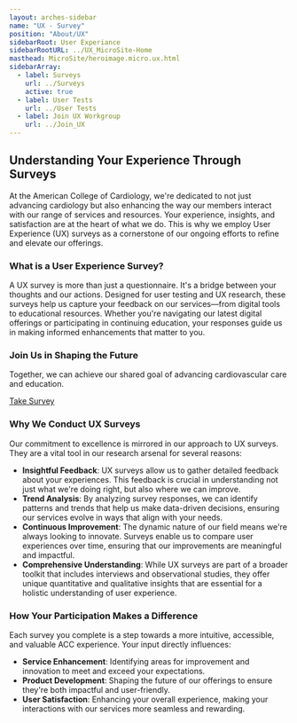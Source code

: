 ```yaml
---
layout: arches-sidebar
name: "UX - Survey"
position: "About/UX"
sidebarRoot: User Experiance
sidebarRootURL: ../UX_MicroSite-Home
masthead: MicroSite/heroimage.micro.ux.html
sidebarArray:
  - label: Surveys
    url: ../Surveys
    active: true
  - label: User Tests
    url: ../User Tests
  - label: Join UX Workgroup
    url: ../Join_UX
---
```


<div class="relative isolation_isolate p-t_5:lg p-t_4 m-x_n4 columns_4:md columns_5:lg columns_2  grid" >
  <main
    zone-label="main-content"
    class="reading-typography col-start_start col-end_3:md col-end_4:lg col-end_end p-x_5:lg p-x_4"
  >
    <h2>Understanding Your Experience Through Surveys</h2>
    <p>At the American College of Cardiology, we're dedicated to not just advancing cardiology but also enhancing the way our members interact with our range of services and resources. Your experience, insights, and satisfaction are at the heart of what we do. This is why we employ User Experience (UX) surveys as a cornerstone of our ongoing efforts to refine and elevate our offerings.</p>
    <h3>What is a User Experience Survey?</h3>
    <p>A UX survey is more than just a questionnaire. It's a bridge between your thoughts and our actions. Designed for user testing and UX research, these surveys help us capture your feedback on our services—from digital tools to educational resources. Whether you're navigating our latest digital offerings or participating in continuing education, your responses guide us in making informed enhancements that matter to you.</p>
    </main>
<aside  class="relative col-start_n3:md col-start_start col-end_end font_n1 font_0:lg p-r_4:md p-r_5:lg" >
    <div
      data-item="cta-overlay"
      class="bg_accent-n2 br_round c_white color_inherit shadow_overlap-light p_4 p_5:lg reading-typography relative z_1"
    >
 <h3>Join Us in Shaping the Future</h3>
    <p>Together, we can achieve our shared goal of advancing cardiovascular care and education.</p>
      <div class="grid justify_center">
        <a
          class="btn btn-secondary capitalize"
          href="https://www.surveymonkey.com/r/JACCpodcasts"
          target="_blank"
          >Take Survey</a
        >
      </div>
    </div>
</aside>  
<section class="col_all  p-x_5:lg p-x_4 reading-typography">
    <h3>Why We Conduct UX Surveys</h3>
    <p>Our commitment to excellence is mirrored in our approach to UX surveys. They are a vital tool in our research arsenal for several reasons:</p>
    <ul>
        <li><strong>Insightful Feedback</strong>: UX surveys allow us to gather detailed feedback about your experiences. This feedback is crucial in understanding not just what we're doing right, but also where we can improve.</li>
        <li><strong>Trend Analysis</strong>: By analyzing survey responses, we can identify patterns and trends that help us make data-driven decisions, ensuring our services evolve in ways that align with your needs.</li>
        <li><strong>Continuous Improvement</strong>: The dynamic nature of our field means we're always looking to innovate. Surveys enable us to compare user experiences over time, ensuring that our improvements are meaningful and impactful.</li>
        <li><strong>Comprehensive Understanding</strong>: While UX surveys are part of a broader toolkit that includes interviews and observational studies, they offer unique quantitative and qualitative insights that are essential for a holistic understanding of user experience.</li>
    </ul>
    <h3>How Your Participation Makes a Difference</h3>
    <p>Each survey you complete is a step towards a more intuitive, accessible, and valuable ACC experience. Your input directly influences:</p>
    <ul>
        <li><strong>Service Enhancement</strong>: Identifying areas for improvement and innovation to meet and exceed your expectations.</li>
        <li><strong>Product Development</strong>: Shaping the future of our offerings to ensure they're both impactful and user-friendly.</li>
        <li><strong>User Satisfaction</strong>: Enhancing your overall experience, making your interactions with our services more seamless and rewarding.</li>
    </ul>
</section>
</div>
